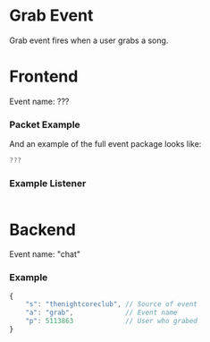 # Grab Event

Grab event fires when a user grabs a song.

# Frontend

Event name: ???

### Packet Example

And an example of the full event package looks like:

```js
???
```


### Example Listener

```js


```

# Backend

Event name: "chat"

### Example
```js
{
    "s": "thenightcoreclub", // Source of event
    "a": "grab",             // Event name
    "p": 5113863             // User who grabed
}
```



